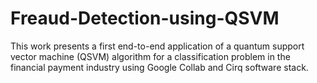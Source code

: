 # Freaud-Detection-using-QSVM
This work presents a first end-to-end application of a quantum support vector machine (QSVM) algorithm for a classification problem in the financial payment industry using Google Collab and Cirq software stack.
